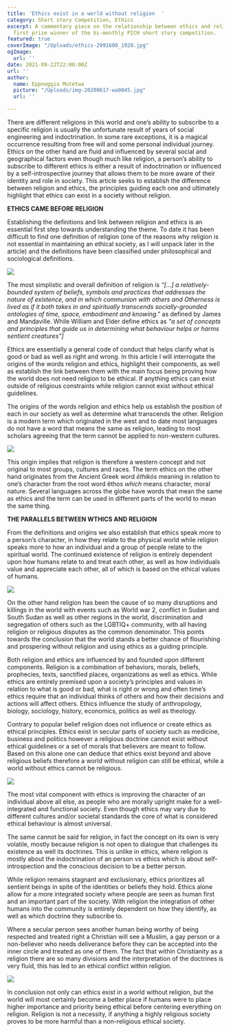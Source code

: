 ```yaml
---
title: 'Ethics exist in a world without religion  '
category: Short story Competition, Ethics
excerpt: A commentary piece on the relationship between ethics and religion from the
  first prize winner of the bi-monthly PICH short story competition.
featured: true
coverImage: "/Uploads/ethics-2991600_1920.jpg"
ogImage:
  url: ''
date: 2021-09-22T22:00:00Z
url: ''
author:
  name: Eppnoggia Mutetwa
  picture: "/Uploads/img-20200617-wa0045.jpg"
  url: ''

---
```

There are different religions in this world and one’s ability to subscribe to a specific religion is usually the unfortunate result of years of social engineering and indoctrination. In some rare exceptions, it is a magical occurrence resulting from free will and some personal individual journey. Ethics on the other hand are fluid and influenced by several social and geographical factors even though much like religion, a person’s ability to subscribe to different ethics is either a result of indoctrination or influenced by a self-introspective journey that allows them to be more aware of their identity and role in society. This article seeks to establish the difference between religion and ethics, the principles guiding each one and ultimately highlight that ethics can exist in a society without religion.

**ETHICS CAME BEFORE RELIGION**

Establishing the definitions and link between religion and ethics is an essential first step towards understanding the theme. To date it has been difficult to find one definition of religion (one of the reasons why religion is not essential in maintaining an ethical society, as I will unpack later in the article) and the definitions have been classified under philosophical and sociological definitions.

![](/uploads/ethics-947576_1920.jpg)

The most simplistic and overall definition of religion is _“\[…\] a relatively-bounded system of beliefs, symbols and practices that addresses the nature of existence, and in which communion with others and Otherness is lived as if it both takes in and spiritually transcends socially-grounded ontologies of time, space, embodiment and knowing_.” as defined by James and Mandaville. While William and Elder define ethics as _"a set of concepts and principles that guide us in determining what behaviour helps or harms sentient creatures"\]_

Ethics are essentially a general code of conduct that helps clarify what is good or bad as well as right and wrong. In this article I will interrogate the origins of the words religion and ethics, highlight their components, as well as establish the link between them with the main focus being proving how the world does not need religion to be ethical. If anything ethics can exist outside of religious constraints while religion cannot exist without ethical guidelines.

The origins of the words religion and ethics help us establish the position of each in our society as well as determine what transcends the other. Religion is a modern term which originated in the west and to date most languages do not have a word that means the same as religion, leading to most scholars agreeing that the term cannot be applied to non-western cultures.

![](/uploads/golden-1321410_1280.png)

This origin implies that religion is therefore a western concept and not original to most groups, cultures and races. The term ethics on the other hand originates from the Ancient Greek word _ēthikós_ meaning in relation to one’s character from the root word êthos _which_ means character, moral nature. Several languages across the globe have words that mean the same as ethics and the term can be used in different parts of the world to mean the same thing.

**THE PARALLELS BETWEEN WTHICS AND RELIGION**

From the definitions and origins we also establish that ethics speak more to a person’s character, in how they relate to the physical world while religion speaks more to how an individual and a group of people relate to the spiritual world. The continued existence of religion is entirely dependent upon how humans relate to and treat each other, as well as how individuals value and appreciate each other, all of which is based on the ethical values of humans.

![](/uploads/tri-delta-651443_1920.jpg)

On the other hand religion has been the cause of so many disruptions and killings in the world with events such as World war 2, conflict in Sudan and South Sudan as well as other regions in the world, discrimination and segregation of others such as the LGBTIQ+ community, with all having religion or religious disputes as the common denominator. This points towards the conclusion that the world stands a better chance of flourishing and prospering without religion and using ethics as a guiding principle.

Both religion and ethics are influenced by and founded upon different components. Religion is a combination of behaviors, morals, beliefs, prophecies, texts, sanctified places, organizations as well as ethics. While ethics are entirely premised upon a society’s principles and values in relation to what is good or bad, what is right or wrong and often time’s ethics require that an individual thinks of others and how their decisions and actions will affect others. Ethics influence the study of anthropology, biology, sociology, history, economics, politics as well as theology.

Contrary to popular belief religion does not influence or create ethics as ethical principles. Ethics exist in secular parts of society such as medicine, business and politics however a religious doctrine cannot exist without ethical guidelines or a set of morals that believers are meant to follow. Based on this alone one can deduce that ethics exist beyond and above religious beliefs therefore a world without religion can still be ethical, while a world without ethics cannot be religious.

![](/uploads/rules-1752415_1920.jpg)

The most vital component with ethics is improving the character of an individual above all else, as people who are morally upright make for a well-integrated and functional society. Even though ethics may vary due to different cultures and/or societal standards the core of what is considered ethical behaviour is almost universal.

The same cannot be said for religion, in fact the concept on its own is very volatile, mostly because religion is not open to dialogue that challenges its existence as well its doctrines. This is unlike in ethics, where religion is mostly about the indoctrination of an person vs ethics which is about self-introspection and the conscious decision to be a better person.

While religion remains stagnant and exclusionary, ethics prioritizes all sentient beings in spite of the identities or beliefs they hold. Ethics alone allow for a more integrated society where people are seen as human first and an important part of the society. With religion the integration of other humans into the community is entirely dependent on how they identify, as well as which doctrine they subscribe to.

Where a secular person sees another human being worthy of being respected and treated right a Christian will see a Muslim, a gay person or a non-believer who needs deliverance before they can be accepted into the inner circle and treated as one of them. The fact that within Christianity as a religion there are so many divisions and the interpretation of the doctrines is very fluid, this has led to an ethical conflict within religion.

![](/uploads/warning-279903_1280.png)

In conclusion not only can ethics exist in a world without religion, but the world will most certainly become a better place if humans were to place higher importance and priority being ethical before centering everything on religion. Religion is not a necessity, if anything a highly religious society proves to be more harmful than a non-religious ethical society.